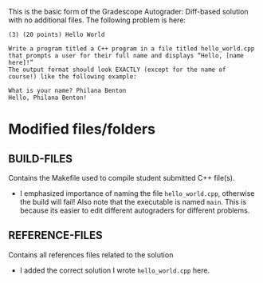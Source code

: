 This is the basic form of the Gradescope Autograder: Diff-based solution with no additional files. 
The following problem is here:

```
(3) (20 points) Hello World

Write a program titled a C++ program in a file titled hello_world.cpp
that prompts a user for their full name and displays “Hello, [name here]!”
The output format should look EXACTLY (except for the name of
course!) like the following example:

What is your name? Philana Benton
Hello, Philana Benton!
```

# Modified files/folders 
## BUILD-FILES
Contains the Makefile used to compile student submitted C++ file(s). 
- I emphasized importance of naming the file `hello_world.cpp`, otherwise the build will fail! Also note that the executable is named `main`. This is because its easier to edit different autograders for different problems.

## REFERENCE-FILES
Contains all references files related to the solution
- I added the correct solution I wrote `hello_world.cpp` here.
